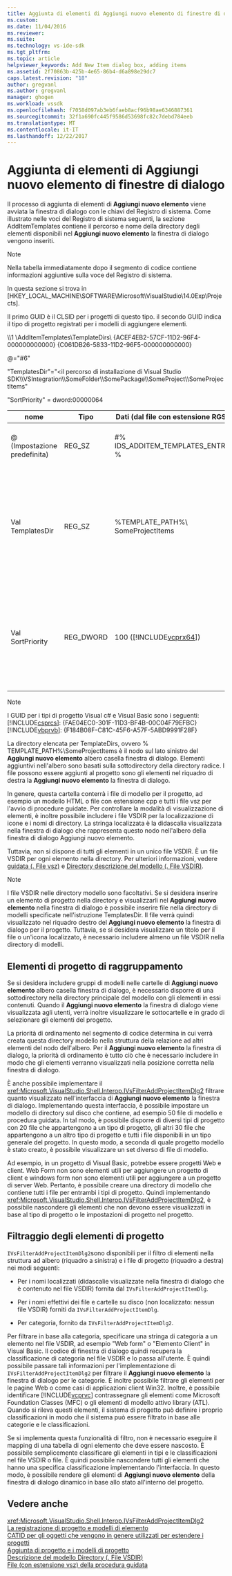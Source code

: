 ```yaml
---
title: Aggiunta di elementi di Aggiungi nuovo elemento di finestre di dialogo | Documenti Microsoft
ms.custom: 
ms.date: 11/04/2016
ms.reviewer: 
ms.suite: 
ms.technology: vs-ide-sdk
ms.tgt_pltfrm: 
ms.topic: article
helpviewer_keywords: Add New Item dialog box, adding items
ms.assetid: 2f70863b-425b-4e65-86b4-d6a898e29dc7
caps.latest.revision: "18"
author: gregvanl
ms.author: gregvanl
manager: ghogen
ms.workload: vssdk
ms.openlocfilehash: f7058d097ab3eb6faeb8acf96b98ae6346887361
ms.sourcegitcommit: 32f1a690fc445f9586d53698fc82c7debd784eeb
ms.translationtype: MT
ms.contentlocale: it-IT
ms.lasthandoff: 12/22/2017
---
```

# <a name="adding-items-to-the-add-new-item-dialog-boxes"></a>Aggiunta di elementi di Aggiungi nuovo elemento di finestre di dialogo
Il processo di aggiunta di elementi di **Aggiungi nuovo elemento** viene avviata la finestra di dialogo con le chiavi del Registro di sistema. Come illustrato nelle voci del Registro di sistema seguenti, la sezione AddItemTemplates contiene il percorso e nome della directory degli elementi disponibili nel **Aggiungi nuovo elemento** la finestra di dialogo vengono inseriti.  
  
> [!NOTE]
>  Nella tabella immediatamente dopo il segmento di codice contiene informazioni aggiuntive sulla voce del Registro di sistema.  
  
 In questa sezione si trova in [HKEY_LOCAL_MACHINE\SOFTWARE\Microsoft\VisualStudio\14.0Exp\Projects].  
  
 Il primo GUID è il CLSID per i progetti di questo tipo. il secondo GUID indica il tipo di progetto registrati per i modelli di aggiungere elementi.  
  
 \\\1 \AddItemTemplates\TemplateDirs\ {ACEF4EB2-57CF-11D2-96F4-000000000000} {C061DB26-5833-11D2-96F5-000000000000}  
  
 @="#6"  
  
 "TemplatesDir"="\<il percorso di installazione di Visual Studio SDK\\\VSIntegration\\\SomeFolder\\\SomePackage\\\SomeProject\\\SomeProjectItems"  
  
 "SortPriority" = dword:00000064  
  
|nome|Tipo|Dati (dal file con estensione RGS)|Descrizione|  
|----------|----------|-----------------------------|-----------------|  
|@ (Impostazione predefinita)|REG_SZ|#% IDS_ADDITEM_TEMPLATES_ENTRY %|ID di risorsa per **Aggiungi elemento** modelli.|  
|Val TemplatesDir|REG_SZ|%TEMPLATE_PATH%\ SomeProjectItems|Percorso degli elementi di progetto visualizzati nella finestra di dialogo per la **Aggiungi nuovo elemento** procedura guidata.|  
|Val SortPriority|REG_DWORD|100 ([!INCLUDE[vcprx64](../../extensibility/internals/includes/vcprx64_md.md)])|Nel nodo della struttura dei file visualizzati nell'ordine determina il **Aggiungi nuovo elemento** la finestra di dialogo.|  
  
> [!NOTE]
>  I GUID per i tipi di progetto Visual c# e Visual Basic sono i seguenti:[!INCLUDE[csprcs](../../data-tools/includes/csprcs_md.md)]: {FAE04EC0-301F-11D3-BF4B-00C04F79EFBC}[!INCLUDE[vbprvb](../../code-quality/includes/vbprvb_md.md)]: {F184B08F-C81C-45F6-A57F-5ABD9991F28F}  
  
 La directory elencata per TemplateDirs, ovvero % TEMPLATE_PATH%\SomeProjectItems è il nodo sul lato sinistro del **Aggiungi nuovo elemento** albero casella finestra di dialogo. Elementi aggiuntivi nell'albero sono basati sulla sottodirectory della directory radice. I file possono essere aggiunti al progetto sono gli elementi nel riquadro di destra la **Aggiungi nuovo elemento** la finestra di dialogo.  
  
 In genere, questa cartella conterrà i file di modello per il progetto, ad esempio un modello HTML o file con estensione cpp e tutti i file vsz per l'avvio di procedure guidate. Per controllare la modalità di visualizzazione di elementi, è inoltre possibile includere i file VSDIR per la localizzazione di icone e i nomi di directory. La stringa localizzata è la didascalia visualizzata nella finestra di dialogo che rappresenta questo nodo nell'albero della finestra di dialogo Aggiungi nuovo elemento.  
  
 Tuttavia, non si dispone di tutti gli elementi in un unico file VSDIR. È un file VSDIR per ogni elemento nella directory. Per ulteriori informazioni, vedere [guidata (. File vsz)](../../extensibility/internals/wizard-dot-vsz-file.md) e [Directory descrizione del modello (. File VSDIR)](../../extensibility/internals/template-directory-description-dot-vsdir-files.md).  
  
> [!NOTE]
>  I file VSDIR nelle directory modello sono facoltativi. Se si desidera inserire un elemento di progetto nella directory e visualizzarli nel **Aggiungi nuovo elemento** nella finestra di dialogo è possibile inserire file nella directory di modelli specificate nell'istruzione TemplatesDir. Il file verrà quindi visualizzato nel riquadro destro del **Aggiungi nuovo elemento** la finestra di dialogo per il progetto. Tuttavia, se si desidera visualizzare un titolo per il file o un'icona localizzato, è necessario includere almeno un file VSDIR nella directory di modelli.  
  
## <a name="grouping-project-items"></a>Elementi di progetto di raggruppamento  
 Se si desidera includere gruppi di modelli nelle cartelle di **Aggiungi nuovo elemento** albero casella finestra di dialogo, è necessario disporre di una sottodirectory nella directory principale del modello con gli elementi in essi contenuti. Quando il **Aggiungi nuovo elemento** la finestra di dialogo viene visualizzata agli utenti, verrà inoltre visualizzare le sottocartelle e in grado di selezionare gli elementi del progetto.  
  
 La priorità di ordinamento nel segmento di codice determina in cui verrà creata questa directory modello nella struttura della relazione ad altri elementi del nodo dell'albero. Per il **Aggiungi nuovo elemento** la finestra di dialogo, la priorità di ordinamento è tutto ciò che è necessario includere in modo che gli elementi verranno visualizzati nella posizione corretta nella finestra di dialogo.  
  
 È anche possibile implementare il <xref:Microsoft.VisualStudio.Shell.Interop.IVsFilterAddProjectItemDlg2> filtrare quanto visualizzato nell'interfaccia di **Aggiungi nuovo elemento** la finestra di dialogo. Implementando questa interfaccia, è possibile impostare un modello di directory sul disco che contiene, ad esempio 50 file di modello e procedura guidata. In tal modo, è possibile disporre di diversi tipi di progetto con 20 file che appartengono a un tipo di progetto, gli altri 30 file che appartengono a un altro tipo di progetto e tutti i file disponibili in un tipo generale del progetto. In questo modo, a seconda di quale progetto modello è stato creato, è possibile visualizzare un set diverso di file di modello.  
  
 Ad esempio, in un progetto di Visual Basic, potrebbe essere progetti Web e client. Web Form non sono elementi utili per aggiungere un progetto di client e windows form non sono elementi utili per aggiungere a un progetto di server Web. Pertanto, è possibile creare una directory di modello che contiene tutti i file per entrambi i tipi di progetto. Quindi implementando <xref:Microsoft.VisualStudio.Shell.Interop.IVsFilterAddProjectItemDlg2>, è possibile nascondere gli elementi che non devono essere visualizzati in base al tipo di progetto o le impostazioni di progetto nel progetto.  
  
## <a name="filtering-project-items"></a>Filtraggio degli elementi di progetto  
 `IVsFilterAddProjectItemDlg2`sono disponibili per il filtro di elementi nella struttura ad albero (riquadro a sinistra) e i file di progetto (riquadro a destra) nei modi seguenti:  
  
-   Per i nomi localizzati (didascalie visualizzate nella finestra di dialogo che è contenuto nel file VSDIR) fornita dal `IVsFilterAddProjectItemDlg`.  
  
-   Per i nomi effettivi dei file e cartelle su disco (non localizzato: nessun file VSDIR) forniti da `IVsFilterAddProjectItemDlg`.  
  
-   Per categoria, fornito da `IVsFilterAddProjectItemDlg2`.  
  
 Per filtrare in base alla categoria, specificare una stringa di categoria a un elemento nel file VSDIR, ad esempio "Web form" o "Elemento Client" in Visual Basic. Il codice di finestra di dialogo quindi recupera la classificazione di categoria nel file VSDIR e lo passa all'utente. È quindi possibile passare tali informazioni per l'implementazione di `IVsFilterAddProjectItemDlg2` per filtrare il **Aggiungi nuovo elemento** la finestra di dialogo per le categorie. È inoltre possibile filtrare gli elementi per le pagine Web o come casi di applicazioni client Win32. Inoltre, è possibile identificare [!INCLUDE[vcprvc](../../code-quality/includes/vcprvc_md.md)] contrassegnare gli elementi come Microsoft Foundation Classes (MFC) o gli elementi di modello attivo library (ATL). Quando si rileva questi elementi, il sistema di progetto può definire i proprio classificazioni in modo che il sistema può essere filtrato in base alle categorie e le classificazioni.  
  
 Se si implementa questa funzionalità di filtro, non è necessario eseguire il mapping di una tabella di ogni elemento che deve essere nascosto. È possibile semplicemente classificare gli elementi in tipi e le classificazioni nel file VSDIR o file. È quindi possibile nascondere tutti gli elementi che hanno una specifica classificazione implementando l'interfaccia. In questo modo, è possibile rendere gli elementi di **Aggiungi nuovo elemento** della finestra di dialogo dinamico in base allo stato all'interno del progetto.  
  
## <a name="see-also"></a>Vedere anche  
 <xref:Microsoft.VisualStudio.Shell.Interop.IVsFilterAddProjectItemDlg2>   
 [La registrazione di progetto e modelli di elemento](../../extensibility/internals/registering-project-and-item-templates.md)   
 [CATID per gli oggetti che vengono in genere utilizzati per estendere i progetti](../../extensibility/internals/catids-for-objects-that-are-typically-used-to-extend-projects.md)   
 [Aggiunta di progetto e i modelli di progetto](../../extensibility/internals/adding-project-and-project-item-templates.md)   
 [Descrizione del modello Directory (. File VSDIR)](../../extensibility/internals/template-directory-description-dot-vsdir-files.md)   
 [File (con estensione vsz) della procedura guidata](../../extensibility/internals/wizard-dot-vsz-file.md)